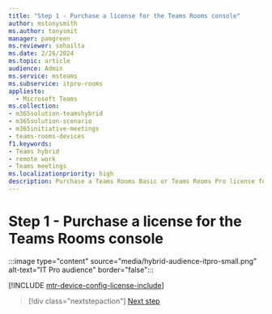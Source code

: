 ```yaml
---
title: "Step 1 - Purchase a license for the Teams Rooms console"
author: mstonysmith
ms.author: tonysmit
manager: pamgreen
ms.reviewer: sohailta
ms.date: 2/26/2024
ms.topic: article
audience: Admin
ms.service: msteams
ms.subservice: itpro-rooms
appliesto: 
  - Microsoft Teams
ms.collection:
- m365solution-teamshybrid
- m365solution-scenario
- m365initiative-meetings
- teams-rooms-devices
f1.keywords:
- Teams hybrid
- remote work
- Teams meetings
ms.localizationpriority: high
description: Purchase a Teams Rooms Basic or Teams Rooms Pro license for use with Teams Rooms devices.
---
```


# Step 1 - Purchase a license for the Teams Rooms console

:::image type="content" source="media/hybrid-audience-itpro-small.png" alt-text="IT Pro audience" border="false":::

[!INCLUDE [mtr-device-config-license-include](includes/mtr-device-config-license-include.md)]

> [!div class="nextstepaction"]
> [Next step](hybrid-meetings-device-config-account.md)
